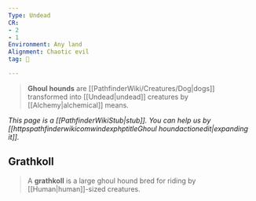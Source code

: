 ```yaml
---
Type: Undead
CR:
- 2
- 1
Environment: Any land
Alignment: Chaotic evil
tag: 👹

---
```


> **Ghoul hounds** are [[PathfinderWiki/Creatures/Dog|dogs]] transformed into [[Undead|undead]] creatures by [[Alchemy|alchemical]] means.



*This page is a [[PathfinderWikiStub|stub]]. You can help us by [[httpspathfinderwikicomwindexphptitleGhoul houndactionedit|expanding it]].*



## Grathkoll

> A **grathkoll** is a large ghoul hound bred for riding by [[Human|human]]-sized creatures.







